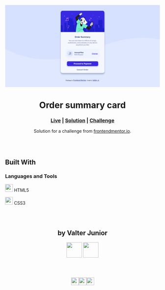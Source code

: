 <div align="center">
    <img src="./screenshots/screenshot.png"></img>
</div>

<h1 align="center">Order summary card</h1>

<div align="center">
    <h3>
        <a href="https://junior2105.github.io/OrderSumary-FRONTEND/" target="_blank">Live</a>
        <span> | </span>
        <a href="" target="_blank">Solution</a>
        <span> | </span>
        <a href="https://www.frontendmentor.io/challenges/order-summary-component-QlPmajDUj" target="_blank">Challenge</a>
    </h3>
</div>

<div align="center">
   Solution for a challenge from  <a href="https://www.frontendmentor.io/" target="_blank">frontendmentor.io</a>.
</div>
<br><br><br>

## Built With

### Languages and Tools

<p><img width=25 height=25 src="https://raw.githubusercontent.com/junior2105/SocialMediasIcons/master/html.svg"/> HTML5</p>
<p><img width=25 height=25 src="https://raw.githubusercontent.com/junior2105/SocialMediasIcons/master/css.svg"/> CSS3</p>

<br><br>
<h2 align="center">by Valter Junior</h2>
<p align="center">
<a href="https://www.instagram.com/vjrx._/"><img width=50 height=50 src="https://raw.githubusercontent.com/junior2105/SocialMediasIcons/master/instagram.svg"/></a>
<a href="https://github.com/junior2105/">
<img width=50 height=50 src="https://raw.githubusercontent.com/junior2105/SocialMediasIcons/master/github.svg"/>
</a>
</p>

<br><br>
<p align="center">
<a href="#" >
<img width=25 height=25 src="https://raw.githubusercontent.com/junior2105/SocialMediasIcons/master/v.svg"/><img width=25 height=25 src="https://raw.githubusercontent.com/junior2105/SocialMediasIcons/master/j.svg"/><img width=25 height=25 src="https://raw.githubusercontent.com/junior2105/SocialMediasIcons/master/r.svg"/>
</a>
</p>

